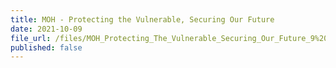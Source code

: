 ```yaml
---
title: MOH - Protecting the Vulnerable, Securing Our Future
date: 2021-10-09
file_url: /files/MOH_Protecting_The_Vulnerable_Securing_Our_Future_9%20Oct%202021.pdf
published: false
---
```


